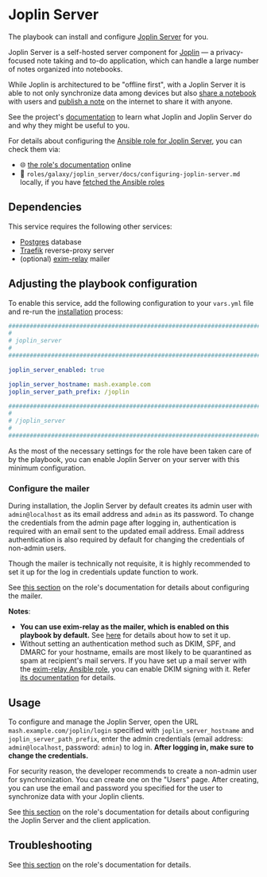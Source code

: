 <!--
SPDX-FileCopyrightText: 2020 - 2024 MDAD project contributors
SPDX-FileCopyrightText: 2020 - 2024 Slavi Pantaleev
SPDX-FileCopyrightText: 2020 Aaron Raimist
SPDX-FileCopyrightText: 2020 Chris van Dijk
SPDX-FileCopyrightText: 2020 Dominik Zajac
SPDX-FileCopyrightText: 2020 Mickaël Cornière
SPDX-FileCopyrightText: 2022 François Darveau
SPDX-FileCopyrightText: 2022 Julian Foad
SPDX-FileCopyrightText: 2022 Warren Bailey
SPDX-FileCopyrightText: 2023 Antonis Christofides
SPDX-FileCopyrightText: 2023 Felix Stupp
SPDX-FileCopyrightText: 2023 Pierre 'McFly' Marty
SPDX-FileCopyrightText: 2024 - 2025 Suguru Hirahara

SPDX-License-Identifier: AGPL-3.0-or-later
-->

# Joplin Server

The playbook can install and configure [Joplin Server](https://joplinapp.org/help/dev/spec/architecture#joplin-server) for you.

Joplin Server is a self-hosted server component for [Joplin](https://joplinapp.org/) — a privacy-focused note taking and to-do application, which can handle a large number of notes organized into notebooks.

While Joplin is architectured to be "offline first", with a Joplin Server it is able to not only synchronize data among devices but also [share a notebook](https://joplinapp.org/help/apps/share_notebook/) with users and [publish a note](https://joplinapp.org/help/apps/publish_note/) on the internet to share it with anyone.

See the project's [documentation](https://joplinapp.org/help/) to learn what Joplin and Joplin Server do and why they might be useful to you.

For details about configuring the [Ansible role for Joplin Server](https://codeberg.org/acioustick/ansible-role-joplin-server), you can check them via:
- 🌐 [the role's documentation](https://codeberg.org/acioustick/ansible-role-joplin-server/src/branch/master/docs/configuring-joplin-server.md) online
- 📁 `roles/galaxy/joplin_server/docs/configuring-joplin-server.md` locally, if you have [fetched the Ansible roles](../installing.md)

## Dependencies

This service requires the following other services:

- [Postgres](postgres.md) database
- [Traefik](traefik.md) reverse-proxy server
- (optional) [exim-relay](exim-relay.md) mailer

## Adjusting the playbook configuration

To enable this service, add the following configuration to your `vars.yml` file and re-run the [installation](../installing.md) process:

```yaml
########################################################################
#                                                                      #
# joplin_server                                                        #
#                                                                      #
########################################################################

joplin_server_enabled: true

joplin_server_hostname: mash.example.com
joplin_server_path_prefix: /joplin

########################################################################
#                                                                      #
# /joplin_server                                                       #
#                                                                      #
########################################################################
```

As the most of the necessary settings for the role have been taken care of by the playbook, you can enable Joplin Server on your server with this minimum configuration.

### Configure the mailer

During installation, the Joplin Server by default creates its admin user with `admin@localhost` as its email address and `admin` as its password. To change the credentials from the admin page after logging in, authentication is required with an email sent to the updated email address. Email address authentication is also required by default for changing the credentials of non-admin users.

Though the mailer is technically not requisite, it is highly recommended to set it up for the log in credentials update function to work.

See [this section](https://codeberg.org/acioustick/ansible-role-joplin-server/src/branch/master/docs/configuring-joplin-server.md#configure-the-mailer) on the role's documentation for details about configuring the mailer.

**Notes**:
- **You can use exim-relay as the mailer, which is enabled on this playbook by default.** See [here](exim-relay.md) for details about how to set it up.
- Without setting an authentication method such as DKIM, SPF, and DMARC for your hostname, emails are most likely to be quarantined as spam at recipient's mail servers. If you have set up a mail server with the [exim-relay Ansible role](https://github.com/mother-of-all-self-hosting/ansible-role-exim-relay), you can enable DKIM signing with it. Refer [its documentation](https://github.com/mother-of-all-self-hosting/ansible-role-exim-relay/blob/main/docs/configuring-exim-relay.md#enable-dkim-support-optional) for details.

## Usage

To configure and manage the Joplin Server, open the URL `mash.example.com/joplin/login` specified with `joplin_server_hostname` and `joplin_server_path_prefix`, enter the admin credentials (email address: `admin@localhost`, password: `admin`) to log in. **After logging in, make sure to change the credentials.**

For security reason, the developer recommends to create a non-admin user for synchronization. You can create one on the "Users" page. After creating, you can use the email and password you specified for the user to synchronize data with your Joplin clients.

See [this section](https://codeberg.org/acioustick/ansible-role-joplin-server/src/branch/master/docs/configuring-joplin-server.md#usage) on the role's documentation for details about configuring the Joplin Server and the client application.

## Troubleshooting

See [this section](https://codeberg.org/acioustick/ansible-role-joplin-server/src/branch/master/docs/configuring-joplin-server.md#troubleshooting) on the role's documentation for details.
